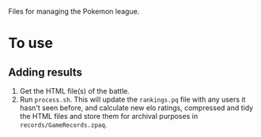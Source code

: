 Files for managing the Pokemon league.

# To use
## Adding results
1. Get the HTML file(s) of the battle.
2. Run ```process.sh```. This will update the ```rankings.pq``` file with any users it hasn't seen before, and calculate new elo ratings, compressed and tidy the HTML files and store them for archival purposes in ```records/GameRecords.zpaq```.
